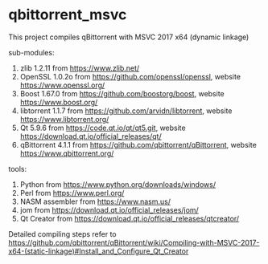 # qbittorrent_msvc
This project compiles qBittorrent with MSVC 2017 x64 (dynamic linkage)

sub-modules:

1. zlib 1.2.11 from https://www.zlib.net/
2. OpenSSL 1.0.2o from https://github.com/openssl/openssl, website https://www.openssl.org/
3. Boost 1.67.0 from https://github.com/boostorg/boost, website https://www.boost.org/
4. libtorrent 1.1.7 from https://github.com/arvidn/libtorrent, website https://www.libtorrent.org/
5. Qt 5.9.6 from https://code.qt.io/qt/qt5.git, website https://download.qt.io/official_releases/qt/
6. qBittorrent 4.1.1 from https://github.com/qbittorrent/qBittorrent, website https://www.qbittorrent.org/

tools:

1. Python from https://www.python.org/downloads/windows/
2. Perl from https://www.perl.org/
3. NASM assembler from https://www.nasm.us/
4. jom from https://download.qt.io/official_releases/jom/
5. Qt Creator from https://download.qt.io/official_releases/qtcreator/

Detailed compiling steps refer to https://github.com/qbittorrent/qBittorrent/wiki/Compiling-with-MSVC-2017-x64-(static-linkage)#Install_and_Configure_Qt_Creator
